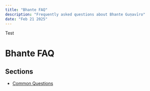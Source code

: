 ```yaml
---
title: "Bhante FAQ"
description: "Frequently asked questions about Bhante Guṇavīro"
date: "Feb 21 2025"
---
```


Test

# Bhante FAQ

## Sections

- [Common Questions](#common-questions)

